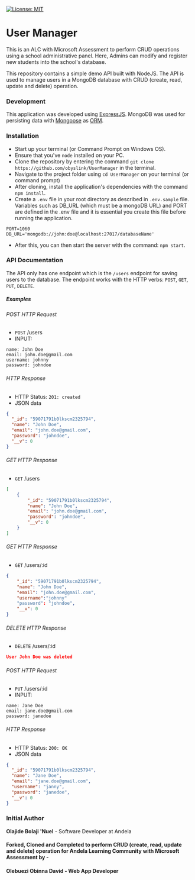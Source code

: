 [![License: MIT](https://img.shields.io/badge/License-MIT-yellow.svg)](https://opensource.org/licenses/MIT)

# User Manager
This is an ALC with Microsoft Assessment to perform CRUD operations using a school administrative panel. Here, Admins
can modify and register new students into the school's database.

This repository contains a simple demo API built with NodeJS.
The API is used to manage users in a MongoDB database with CRUD (create, read, update and delete) operation.

### Development
This application was developed using [ExpressJS](http://expressjs.com/). MongoDB was used for persisting data with [Mongoose](https://mongoosejs.com/) as [ORM](https://en.wikipedia.org/wiki/Object-relational_mapping).

### Installation
* Start up your terminal (or Command Prompt on Windows OS).
* Ensure that you've `node` installed on your PC.
* Clone the repository by entering the command `git clone https://github.com/obyslink/UserManager` in the terminal.
* Navigate to the project folder using `cd UserManager` on your terminal (or command prompt)
* After cloning, install the application's dependencies with the command `npm install`.
* Create a `.env` file in your root directory as described in `.env.sample` file. Variables such as DB_URL (which must be a mongoDB URL) and PORT are defined in the .env file and it is essential you create this file before running the application.
```
PORT=1060
DB_URL='mongodb://john:doe@localhost:27017/databaseName'
```
* After this, you can then start the server with the command: `npm start`.

### API Documentation
The API only has one endpoint which is the `/users` endpoint for saving users to the database. The endpoint works with the HTTP verbs: `POST`, `GET`, `PUT`, `DELETE`.

##### Examples

###### POST HTTP Request
-   `POST` /users
-   INPUT:
```x-form-url-encoded
name: John Doe
email: john.doe@gmail.com
username: johnny
password: johndoe
```

###### HTTP Response

-   HTTP Status: `201: created`
-   JSON data
```json
{
  "_id": "59071791b0lkscm2325794",
  "name": "John Doe",
  "email": "john.doe@gmail.com",
  "password": "johndoe",
  "__v": 0
}
```

###### GET HTTP Response
-   `GET` /users

```json
[
    {
        "_id": "59071791b0lkscm2325794",
        "name": "John Doe",
        "email": "john.doe@gmail.com",
        "password": "johndoe",
        "__v": 0
    }
]
```

###### GET HTTP Response
-   `GET` /users/:id

```json
{
    "_id": "59071791b0lkscm2325794",
    "name": "John Doe",
    "email": "john.doe@gmail.com",
    "username":"johnny"
    "password": "johndoe",
    "__v": 0
}
```

###### DELETE HTTP Response
-   `DELETE` /users/:id

```json
User John Doe was deleted
```

###### POST HTTP Request
-   `PUT` /users/:id
-   INPUT:
```x-form-url-encoded
name: Jane Doe
email: jane.doe@gmail.com
password: janedoe
```

###### HTTP Response

-   HTTP Status: `200: OK`
-   JSON data
```json
{
  "_id": "59071791b0lkscm2325794",
  "name": "Jane Doe",
  "email": "jane.doe@gmail.com",
  "username": "janny",
  "password": "janedoe",
  "__v": 0
}
```



### Initial Author
**Olajide Bolaji 'Nuel** - Software Developer at Andela

#### Forked, Cloned and Completed  to perform CRUD (create, read, update and delete) operation for  Andela Learning Community with Microsoft Assessment by -
#### Olebuezi Obinna David - Web App Developer
